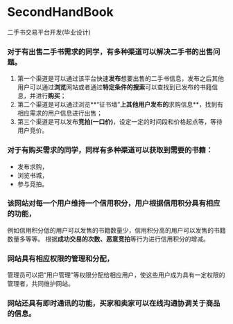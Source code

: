 # SecondHandBook
二手书交易平台开发(毕业设计)

### 对于有出售二手书需求的同学，有多种渠道可以解决二手书的出售问题。

1. 第一个渠道是可以通过该平台快速**发布**想要出售的二手书信息，发布之后其他用户可以通过**浏览**网站或者通过**特定条件的搜索**可以查找到已发布的书籍信息，并进行**购买**；
2. 第二个渠道是可以通过浏览**“征书墙”**上其他用户发布的**求购信息**，找到有相应需求的用户信息进行出售；
3. 第三个渠道是可以发布**竞拍(一口价)**，设定一定的时间段和价格起点等，等待用户竞价。

### 对于有购买需求的同学，同样有多种渠道可以获取到需要的书籍：

- 发布求购，
- 浏览书城，
- 参与竞拍。

### 该网站对每一个用户维持一个信用积分，用户根据信用积分具有相应的功能，

例如信用积分低的用户可以发售的书籍数量少，信用积分高的用户可以发售的书籍数量多等等。
根据**成功交易的次数、恶意竞拍**等行为进行信用积分的增减。

### 网站具有相应权限的管理和分配，

管理员可以把“用户管理”等权限分配给相应用户，使这些用户成为具有一定权限的管理者，共同维护网站。

### 网站还具有**即时通讯**的功能，买家和卖家可以在线沟通协调关于商品的信息。

